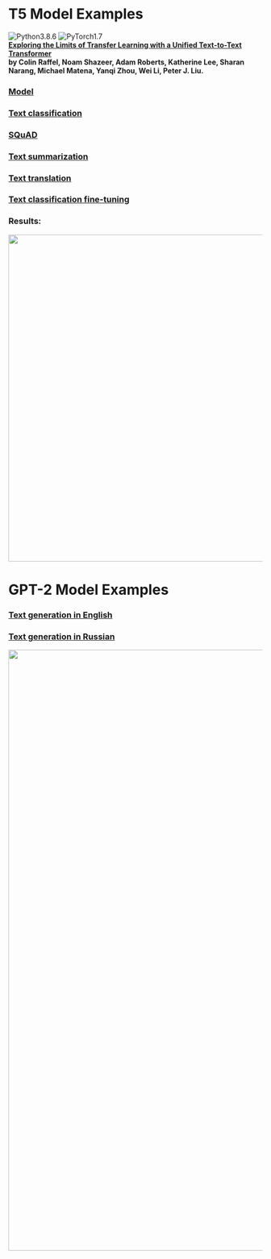 # T5 Model Examples
![Python3.8.6](https://img.shields.io/badge/Python-3.8.6-blue.svg)
![PyTorch1.7](https://img.shields.io/badge/PyTorch-1.7-yellow.svg)  
**[Exploring the Limits of Transfer Learning with a Unified Text-to-Text Transformer](https://arxiv.org/pdf/1910.10683.pdf)  
by Colin Raffel, Noam Shazeer, Adam Roberts, Katherine Lee, Sharan Narang, Michael Matena, Yanqi Zhou, Wei Li, Peter J. Liu.**  
### [Model](https://huggingface.co/transformers/model_doc/t5.html)  
### [Text classification](https://github.com/dredwardhyde/t5-model-examples/blob/main/classification.py)  
### [SQuAD](https://github.com/dredwardhyde/t5-model-examples/blob/main/squad.py)  
### [Text summarization](https://github.com/dredwardhyde/t5-model-examples/blob/main/summarization.py)  
### [Text translation](https://github.com/dredwardhyde/t5-model-examples/blob/main/translation.py)  

### [Text classification fine-tuning](https://github.com/dredwardhyde/t5-model-examples/blob/main/classification_fine_tuning.py)  
### Results:
<img src="https://raw.githubusercontent.com/dredwardhyde/t5-model-examples/main/results.png" width="649"/>  

# GPT-2 Model Examples  
### [Text generation in English](https://github.com/dredwardhyde/t5-model-examples/blob/main/gpt2_openai_text_generator.py)  
### [Text generation in Russian](https://github.com/dredwardhyde/t5-model-examples/blob/main/gpt2_sberbank_text_generator.py)  
<img src="https://raw.githubusercontent.com/dredwardhyde/t5-model-examples/main/two_plus_two.png" width="1193"/>  